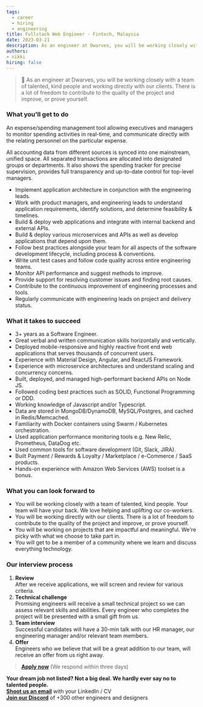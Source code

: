 ```yaml
---
tags:
  - career
  - hiring
  - engineering
title: Fullstack Web Engineer - Fintech, Malaysia
date: 2023-03-21
description: As an engineer at Dwarves, you will be working closely with a team of talented, kind people and working directly with our clients. There is a lot of freedom to contribute to the quality of the project and improve, or prove yourself
authors:
- nikki
hiring: false
---
```

> 🤝 As an engineer at Dwarves, you will be working closely with a team of talented, kind people and working directly with our clients. There is a lot of freedom to contribute to the quality of the project and improve, or prove yourself.

### What you'll get to do
An expense/spending management tool allowing executives and managers to monitor spending activities in real-time, and communicate directly with the relating personnel on the particular expense. 

All accounting data from different sources is synced into one mainstream, unified space. All separated transactions are allocated into designated groups or departments. It also shows the spending tracker for precise supervision, provides full transparency and up-to-date control for top-level managers.

- Implement application architecture in conjunction with the engineering leads.
- Work with product managers, and engineering leads to understand application requirements, identify solutions, and determine feasibility & timelines.
- Build & deploy web applications and integrate with internal backend and external APIs.
- Build & deploy various microservices and APIs as well as develop applications that depend upon them.
- Follow best practices alongside your team for all aspects of the software development lifecycle, including process & conventions.
- Write unit test cases and follow code quality across entire engineering teams.
- Monitor API performance and suggest methods to improve.
- Provide support for resolving customer issues and finding root causes.
- Contribute to the continuous improvement of engineering processes and tools.
- Regularly communicate with engineering leads on project and delivery status.

### What it takes to succeed
- 3+ years as a Software Engineer.
- Great verbal and written communication skills horizontally and vertically.
- Deployed mobile-responsive and highly reactive front end web applications that serves thousands of concurrent users.
- Experience with Material Design, Angular, and ReactJS Framework.
- Experience with microservice architectures and understand scaling and concurrency concerns.
- Built, deployed, and managed high-performant backend APIs on Node JS.
- Followed coding best practices such as SOLID, Functional Programming or DDD.
- Working knowledge of Javascript and/or Typescript.
- Data are stored in MongoDB/DynamoDB, MySQL/Postgres, and cached in Redis/Memcached.
- Familiarity with Docker containers using Swarm / Kubernetes orchestration.
- Used application performance monitoring tools e.g. New Relic, Prometheus, DataDog etc.
- Used common tools for software development (Git, Slack, JIRA).
- Built Payment / Rewards & Loyalty / Marketplace / e-Commerce / SaaS products.
- Hands-on experience with Amazon Web Services (AWS) toolset is a bonus.

### What you can look forward to
- You will be working closely with a team of talented, kind people. Your team will have your back. We love helping and uplifting our co-workers.
- You will be working directly with our clients. There is a lot of freedom to contribute to the quality of the project and improve, or prove yourself.
- You will be working on projects that are impactful and meaningful. We're picky with what we choose to take part in.
- You will get to be a member of a community where we learn and discuss everything technology.

### Our interview process
1. **Review**<br>After we receive applications, we will screen and review for various criteria.
2. **Technical challenge**<br>Promising engineers will receive a small technical project so we can assess relevant skills and abilities. Every engineer who completes the project will be presented with a small gift from us.
3. **Team interview**<br>Successful candidates will have a 30-min talk with our HR manager, our engineering manager and/or relevant team members.
4. **Offer**<br>Engineers who we believe that will be a great addition to our team, will receive an offer from us right away.

> **[Apply now](mailto:spawn@d.foundation)** (We respond within three days)

**Your dream job not listed? Not a big deal. We hardly ever say no to talented people.**\
[**Shoot us an email**](mailto:spawn@dwarvesv.com) with your LinkedIn / CV\
[**Join our Discord**](https://discord.gg/dwarvesv) of +300 other engineers and designers